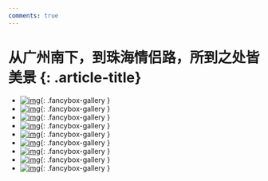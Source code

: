 ```yaml
---
comments: true
---
```


# 从广州南下，到珠海情侣路，所到之处皆美景 {: .article-title}

<div class="grid cards" markdown>

- [![img](262fe811-69f3-4fec-9804-099a2965b182.jpg)](262fe811-69f3-4fec-9804-099a2965b182.jpg){: .fancybox-gallery }
- [![img](2991de62-a8f5-42e9-9dcc-b907e5757bdd.jpg)](2991de62-a8f5-42e9-9dcc-b907e5757bdd.jpg){: .fancybox-gallery }
- [![img](9d5102aa-2ec8-45c7-8efb-087bb1135f34.jpg)](9d5102aa-2ec8-45c7-8efb-087bb1135f34.jpg){: .fancybox-gallery }
- [![img](251a5ec6-4816-45c0-a764-b50a3e754ee0.jpg)](251a5ec6-4816-45c0-a764-b50a3e754ee0.jpg){: .fancybox-gallery }
- [![img](d480cad3-67e7-47ba-bd5d-42dcad721916.jpg)](d480cad3-67e7-47ba-bd5d-42dcad721916.jpg){: .fancybox-gallery }
- [![img](25bf9acc-d0de-45e0-bc3d-ac2de41b7a0d.jpg)](25bf9acc-d0de-45e0-bc3d-ac2de41b7a0d.jpg){: .fancybox-gallery }
- [![img](0b907f98-0ea4-41c9-bcb1-4e2cabc256c0.jpg)](0b907f98-0ea4-41c9-bcb1-4e2cabc256c0.jpg){: .fancybox-gallery }
- [![img](2d4ed2ce-20fa-4264-97f8-6cdf310b59c4.jpg)](2d4ed2ce-20fa-4264-97f8-6cdf310b59c4.jpg){: .fancybox-gallery }
- [![img](54d67736-2aa7-4efd-822f-be344f61b647.jpg)](54d67736-2aa7-4efd-822f-be344f61b647.jpg){: .fancybox-gallery }


</div>